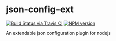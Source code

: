 # json-config-ext

[![Build Status via Travis CI](https://travis-ci.org/Roman-Lo/json-config-ext.svg?branch=master)](https://travis-ci.org/Roman-Lo/json-config-ext)
[![NPM version](https://img.shields.io/npm/v/json-config-ext.svg)](https://www.npmjs.com/package/json-config-ext)


An extendable json configuration plugin for nodejs

